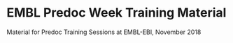 # EMBL Predoc Week Training Material

Material for Predoc Training Sessions at EMBL-EBI, November 2018

